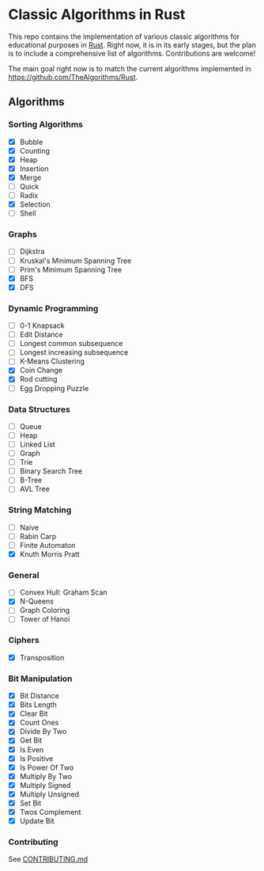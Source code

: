# Classic Algorithms in Rust

This repo contains the implementation of various classic algorithms for
educational purposes in [Rust](https://www.rust-lang.org/). Right now, it is
in its early stages, but the plan is to include a comprehensive list of
algorithms. Contributions are welcome!

The main goal right now is to match the current algorithms implemented in
https://github.com/TheAlgorithms/Rust.

## Algorithms

### Sorting Algorithms

- [x] Bubble
- [x] Counting
- [x] Heap
- [x] Insertion
- [x] Merge
- [ ] Quick
- [ ] Radix
- [x] Selection
- [ ] Shell

### Graphs

- [ ] Dijkstra
- [ ] Kruskal's Minimum Spanning Tree
- [ ] Prim's Minimum Spanning Tree
- [x] BFS
- [x] DFS  

### Dynamic Programming

- [ ] 0-1 Knapsack
- [ ] Edit Distance
- [ ] Longest common subsequence
- [ ] Longest increasing subsequence
- [ ] K-Means Clustering
- [x] Coin Change
- [x] Rod cutting
- [ ] Egg Dropping Puzzle

### Data Structures

- [ ] Queue
- [ ] Heap
- [ ] Linked List
- [ ] Graph
- [ ] Trie
- [ ] Binary Search Tree
- [ ] B-Tree
- [ ] AVL Tree

### String Matching

- [ ] Naive
- [ ] Rabin Carp
- [ ] Finite Automaton
- [x] Knuth Morris Pratt

### General

- [ ] Convex Hull: Graham Scan
- [x] N-Queens
- [ ] Graph Coloring
- [ ] Tower of Hanoi

### Ciphers

- [x] Transposition

### Bit Manipulation

- [x] Bit Distance
- [x] Bits Length
- [x] Clear Bit
- [x] Count Ones
- [x] Divide By Two
- [x] Get Bit
- [x] Is Even
- [x] Is Positive
- [x] Is Power Of Two
- [x] Multiply By Two
- [x] Multiply Signed
- [x] Multiply Unsigned
- [x] Set Bit
- [x] Twos Complement
- [x] Update Bit

### Contributing

See [CONTRIBUTING.md](./CONTRIBUTING.md)
